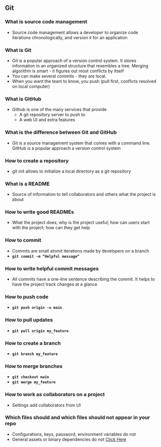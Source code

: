 ## Git
### What is source code management
- Source code management allows a developer to organize code iterations chronologically, and version it for an application

### What is Git
- Git is a popular approach of a version control system. It stores information in an organized structure that resembles a tree. Merging algorithm is smart - it figures out most conflicts by itself
- You can make several commits - they are local. 
- When you want the team to know, you push (pull first, conflicts resolved on local computer)

### What is GitHub	
- Github is one of the many services that provide
	- A git repository server to push to
	- A web UI and extra features

### What is the difference between Git and GitHub
- Git is a source management system that comes with a command line. GitHub is a popular approach a version control system

### How to create a repository
- git init allows to initialize a local directory as a git repository

### What is a README
- Source of information to tell collaborators and others what the project is about

### How to write good READMEs
- What the project does; why is the project useful; how can users start with the project; how can they get help

### How to commit
- Commits are small atomit iterations made by developers on a branch
- **`git commit -m “Helpful message”`**

### How to write helpful commit messages
- All commits have a one-line sentence describing the commit. It helps to have the project track changes at a glance

### How to push code
- **`git push origin -u main`**

### How to pull updates
- **`git pull origin my_feature`**

### How to create a branch
- **`git branch my_feature`**

### How to merge branches
- **`git checkout main`**
- **`git merge my_feature`**

### How to work as collaborators on a project
- Settings add collaborators from UI

### Which files should and which files should not appear in your repo
- Configurations, keys, password, environment variables do not
- General assets or binary dependencies do not
[Click Here](https://docs.github.com/en/authentication/connecting-to-github-with-ssh/testing-your-ssh-connection)
